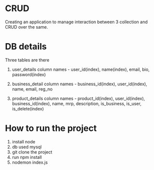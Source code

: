 # CRUD
Creating an application to manage interaction between 3 collection and CRUD over the same.

# DB details
Three tables are there

1. user_details
    column names - user_id(index), name(index), email, bio, password(index)

2. business_detail
    column names - business_id(index), user_id(index), name, email, reg_no

3. product_details
    column names - product_id(index), user_id(index), business_id(index), name, mrp, description, is_business, is_user, is_delete(index)

# How to run the project

1. install node
2. db used mysql
3. git clone the project
4. run npm install
5. nodemon index.js
